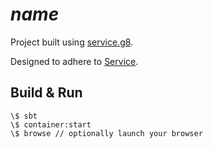 # $name$

Project built using [service.g8](https://github.com/guardian/service.g8).

Designed to adhere to [Service](https://github.com/guardian/service).

## Build & Run ##

    \$ sbt
    \$ container:start
    \$ browse // optionally launch your browser

